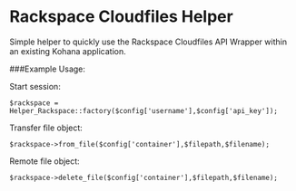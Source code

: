 # Rackspace Cloudfiles Helper

Simple helper to quickly use the Rackspace Cloudfiles API Wrapper within an existing Kohana application.

###Example Usage:

Start session:

`$rackspace = Helper_Rackspace::factory($config['username'],$config['api_key']);`
		
Transfer file object: 

`$rackspace->from_file($config['container'],$filepath,$filename);`
		
Remote file object:

`$rackspace->delete_file($config['container'],$filepath,$filename);`
